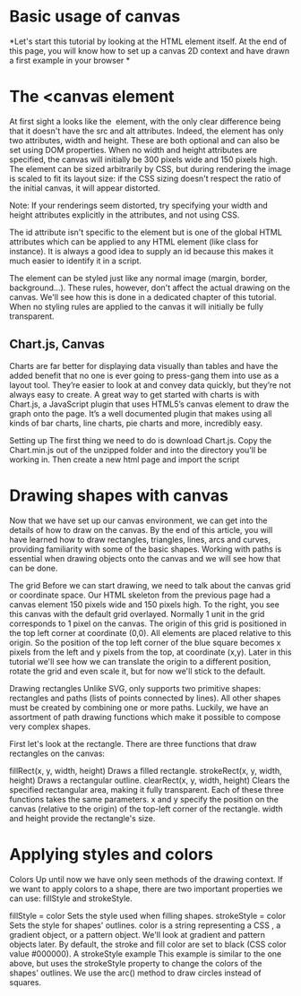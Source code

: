 # Basic usage of canvas
*Let's start this tutorial by looking at the <canvas> HTML element itself. At the end of this page, you will know how to set up a canvas 2D context and have drawn a first example in your browser *
  
 # The <canvas element
<canvas id="tutorial" width="150" height="150"></canvas>
At first sight a <canvas> looks like the <img> element, with the only clear difference being that it doesn't have the src and alt attributes. Indeed, the <canvas> element has only two attributes, width and height. These are both optional and can also be set using DOM properties. When no width and height attributes are specified, the canvas will initially be 300 pixels wide and 150 pixels high. The element can be sized arbitrarily by CSS, but during rendering the image is scaled to fit its layout size: if the CSS sizing doesn't respect the ratio of the initial canvas, it will appear distorted.

Note: If your renderings seem distorted, try specifying your width and height attributes explicitly in the <canvas> attributes, and not using CSS.

The id attribute isn't specific to the <canvas> element but is one of the global HTML attributes which can be applied to any HTML element (like class for instance). It is always a good idea to supply an id because this makes it much easier to identify it in a script.

The <canvas> element can be styled just like any normal image (margin, border, background…). These rules, however, don't affect the actual drawing on the canvas. We'll see how this is done in a dedicated chapter of this tutorial. When no styling rules are applied to the canvas it will initially be fully transparent.
  
  
## Chart.js, Canvas
Charts are far better for displaying data visually than tables and have the added benefit that no one is ever going to press-gang them into use as a layout tool. They’re easier to look at and convey data quickly, but they’re not always easy to create. A great way to get started with charts is with Chart.js, a JavaScript plugin that uses HTML5’s canvas element to draw the graph onto the page. It’s a well documented plugin that makes using all kinds of bar charts, line charts, pie charts and more, incredibly easy.

Setting up The first thing we need to do is download Chart.js. Copy the Chart.min.js out of the unzipped folder and into the directory you’ll be working in. Then create a new html page and import the script

# Drawing shapes with canvas

Now that we have set up our canvas environment, we can get into the details of how to draw on the canvas. By the end of this article, you will have learned how to draw rectangles, triangles, lines, arcs and curves, providing familiarity with some of the basic shapes. Working with paths is essential when drawing objects onto the canvas and we will see how that can be done.

The grid Before we can start drawing, we need to talk about the canvas grid or coordinate space. Our HTML skeleton from the previous page had a canvas element 150 pixels wide and 150 pixels high. To the right, you see this canvas with the default grid overlayed. Normally 1 unit in the grid corresponds to 1 pixel on the canvas. The origin of this grid is positioned in the top left corner at coordinate (0,0). All elements are placed relative to this origin. So the position of the top left corner of the blue square becomes x pixels from the left and y pixels from the top, at coordinate (x,y). Later in this tutorial we'll see how we can translate the origin to a different position, rotate the grid and even scale it, but for now we'll stick to the default.

Drawing rectangles Unlike SVG, only supports two primitive shapes: rectangles and paths (lists of points connected by lines). All other shapes must be created by combining one or more paths. Luckily, we have an assortment of path drawing functions which make it possible to compose very complex shapes.

First let's look at the rectangle. There are three functions that draw rectangles on the canvas:

fillRect(x, y, width, height) Draws a filled rectangle. strokeRect(x, y, width, height) Draws a rectangular outline. clearRect(x, y, width, height) Clears the specified rectangular area, making it fully transparent. Each of these three functions takes the same parameters. x and y specify the position on the canvas (relative to the origin) of the top-left corner of the rectangle. width and height provide the rectangle's size.

# Applying styles and colors

Colors Up until now we have only seen methods of the drawing context. If we want to apply colors to a shape, there are two important properties we can use: fillStyle and strokeStyle.

fillStyle = color Sets the style used when filling shapes. strokeStyle = color Sets the style for shapes' outlines. color is a string representing a CSS , a gradient object, or a pattern object. We'll look at gradient and pattern objects later. By default, the stroke and fill color are set to black (CSS color value #000000). A strokeStyle example This example is similar to the one above, but uses the strokeStyle property to change the colors of the shapes' outlines. We use the arc() method to draw circles instead of squares.

